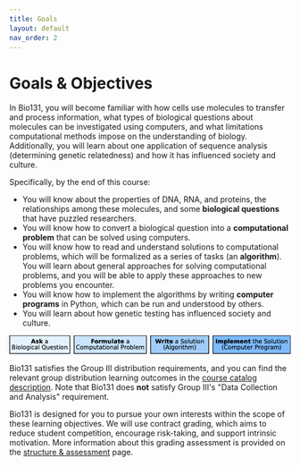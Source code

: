 ```yaml
---
title: Goals
layout: default
nav_order: 2
---
```


# Goals & Objectives

In Bio131, you will become familiar with how cells use molecules to transfer and process information, what types of biological questions about molecules can be investigated using computers, and what limitations computational methods impose on the understanding of biology. Additionally, you will learn about one application of sequence analysis (determining genetic relatedness) and how it has influenced society and culture.

Specifically, by the end of this course:

- You will know about the properties of DNA, RNA, and proteins, the relationships among these molecules, and some **biological questions** that have puzzled researchers.
- You will know how to convert a biological question into a **computational problem** that can be solved using computers.  
- You will know how to read and understand solutions to computational problems, which will be formalized as a series of tasks (an **algorithm**).  You will learn about general approaches for solving computational problems, and you will be able to apply these approaches to new problems you encounter.
- You will know how to implement the algorithms by writing **computer programs** in Python, which can be run and understood by others.
- You will learn about how genetic testing has influenced society and culture.

![goals.png](../figs/goals.png)

Bio131 satisfies the Group III distribution requirements, and you can find the relevant group distribution learning outcomes in the [course catalog description](https://catalog.reed.edu/preview_course_nopop.php?catoid=1&coid=121).  Note that Bio131 does **not** satisfy Group III's "Data Collection and Analysis" requirement.

Bio131 is designed for you to pursue your own interests within the scope of these learning objectives. We will use contract grading, which aims to reduce student competition, encourage risk-taking, and support intrinsic motivation. More information about this grading assessment is provided on the [structure & assessment](assessment/index.md) page.
